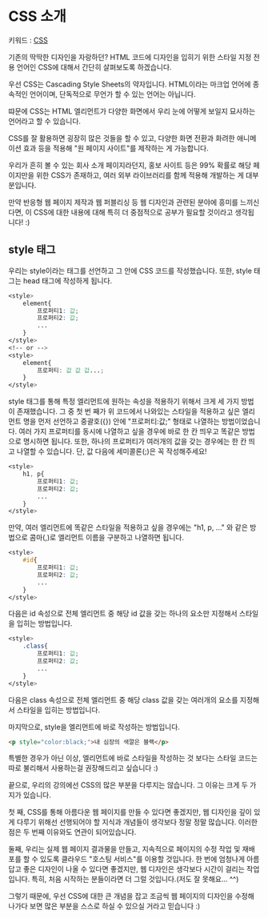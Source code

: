 # CSS 소개
키워드 : [CSS](https://www.w3schools.com/css/default.asp)

기존의 딱딱한 디자인을 자랑하던? HTML 코드에 디자인을 입히기 위한 스타일 지정 전용 언어인 CSS에 대해서 간단히 살펴보도록 하겠습니다. 

우선 CSS는 Cascading Style Sheets의 약자입니다. HTML이라는 마크업 언어에 종속적인 언어이며, 단독적으로 무언가 할 수 있는 언어는 아닙니다. 

땨문에 CSS는 HTML 엘리먼트가 다양한 화면에서 우리 눈에 어떻게 보일지 묘사하는 언어라고 할 수 있습니다. 

CSS를 잘 활용하면 굉장히 많은 것들을 할 수 있고, 다양한 화면 전환과 화려한 애니메이션 효과 등을 적용해 "원 페이지 사이트"를 제작하는 게 가능합니다. 

우리가 흔히 볼 수 있는 회사 소개 페이지라던지, 홍보 사이트 등은 99% 확률로 해당 페이지만을 위한 CSS가 존재하고, 여러 외부 라이브러리를 함께 적용해 개발하는 게 대부분입니다. 

만약 반응형 웹 페이지 제작과 웹 퍼블리싱 등 웹 디자인과 관련된 분야에 흥미를 느끼신다면, 이 CSS에 대한 내용에 대해 특히 더 중점적으로 공부가 필요할 것이라고 생각됩니다! :) 

## style 태그
우리는 style이라는 태그를 선언하고 그 안에 CSS 코드를 작성했습니다. 또한, style 태그는 head 태그에 작성하게 됩니다.
```css
<style>
    element{
        프로퍼티1: 값;
        프로퍼티2: 값;
        ...
    }
</style>
<!-- or -->
<style>
    element{
        프로퍼티: 값 값 값...;
    }
</style>
```
style 태그를 통해 특정 엘리먼트에 원하는 속성을 적용하기 위해서 크게 세 가지 방법이 존재했습니다. 그 중 첫 번 째가 위 코드에서 나와있는 스타일을 적용하고 싶은 엘리먼트 명을 먼저 선언하고 중괄호({}) 안에 "프로퍼티:값;" 형태로 나열하는 방법이었습니다. 여러 가지 프로퍼티를 동시에 나열하고 싶을 경우에 바로 한 칸 띄우고 똑같은 방법으로 명시하면 됩니다. 또한, 하나의 프로퍼티가 여러개의 값을 갖는 경우에는 한 칸 띄고 나열할 수 있습니다. 단, 값 다음에 세미콜론(;)은 꼭 작성해주세요! 

```css
<style>
    h1, p{
        프로퍼티1: 값;
        프로퍼티2: 값;
        ...
    }
</style>
```

만약, 여러 엘리먼트에 똑같은 스타일을 적용하고 싶을 경우에는 "h1, p, ..." 와 같은 방법으로 콤마(,)로 엘리먼트 이름을 구분하고 나열하면 됩니다.

```css
<style>
    #id{
        프로퍼티1: 값;
        프로퍼티2: 값;
        ...
    }
</style>
```
다음은 id 속성으로 전체 엘리먼트 중 해당 id 값을 갖는 하나의 요소만 지정해서 스타일을 입히는 방법입니다.
```css
<style>
    .class{
        프로퍼티1: 값;
        프로퍼티2: 값;
        ...
    }
</style>
```
다음은 class 속성으로 전체 엘리먼트 중 해당 class 값을 갖는 여러개의 요소를 지정해서 스타일을 입히는 방법입니다.

마지막으로, style을 엘리먼트에 바로 작성하는 방법입니다.
```html
<p style="color:black;">내 심장의 색깔은 블랙</p>
```
특별한 경우가 아닌 이상, 엘리먼트에 바로 스타일을 작성하는 것 보다는 스타일 코드는 따로 불리해서 사용하는걸 권장해드리고 싶습니다 :)

끝으로, 우리의 강의에선 CSS의 많은 부분을 다루지는 않습니다. 그 이유는 크게 두 가지가 있습니다. 

첫 째, CSS를 통해 아름다운 웹 페이지를 만들 수 있다면 좋겠지만, 웹 디자인을 깊이 있게 다루기 위해선 선행되어야 할 지식과 개념들이 생각보다 정말 정말 많습니다. 이러한 점은 두 번째 이유와도 연관이 되어있습니다. 

둘째, 우리는 실제 웹 페이지 결과물을 만들고, 지속적으로 페이지의 수정 작업 및 재배포를 할 수 있도록 클라우드 "호스팅 서비스"를 이용할 것입니다. 한 번에 엄청나게 아름답고 좋은 디자인이 나올 수 있다면 좋겠지만, 웹 디자인은 생각보다 시간이 걸리는 작업입니다. 특히, 처음 시작하는 분들이라면 더 그럴 것입니다.(저도 잘 못해요... ^^) 

그렇기 때문에, 우선 CSS에 대한 큰 개념을 잡고 조금씩 웹 페이지의 디자인을 수정해나가다 보면 많은 부분을 스스로 하실 수 있으실 거라고 믿습니다 :)